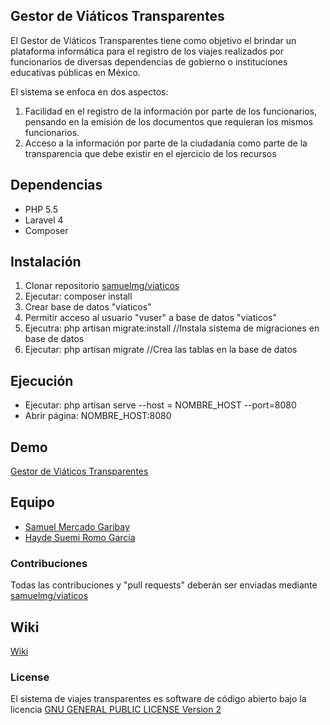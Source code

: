 ## Gestor de Viáticos Transparentes

El Gestor de Viáticos Transparentes tiene como objetivo el brindar un plataforma informática
para el registro de los viajes realizados por funcionarios de diversas dependencias de gobierno o
instituciones educativas públicas en México.

El sistema se enfoca en dos aspectos:
 1) Facilidad en el registro de la información por parte de los funcionarios, pensando en la emisión de 
	los documentos que requieran los mismos funcionarios.
 2) Acceso a la información por parte de la ciudadanía como parte de la transparencia que debe existir
	en el ejercicio de los recursos

## Dependencias

 * PHP 5.5
 * Laravel 4
 * Composer

## Instalación

 1. Clonar repositorio [samuelmg/viaticos](http://github.com/samuelmg/viaticos)
 2. Ejecutar: composer install
 3. Crear base de datos "viaticos"
 4. Permitir acceso al usuario "vuser" a base de datos "viaticos"
 5. Ejecutra: php artisan migrate:install //Instala sistema de migraciones en base de datos
 6. Ejecutar: php artisan migrate //Crea las tablas en la base de datos

## Ejecución

 * Ejecutar: php artisan serve --host = NOMBRE_HOST --port=8080
 * Abrir página: NOMBRE_HOST:8080

## Demo

[Gestor de Viáticos Transparentes](http://viaticos-c9-samuelmg.c9.io/)

## Equipo

 * [Samuel Mercado Garibay](mx.linkedin.com/pub/samuel-mercado/71/5aa/a2b/)
 * [Hayde Suemi Romo García](mx.linkedin.com/pub/hayde-romo/a5/5b6/6b4)

### Contribuciones

Todas las contribuciones y "pull requests" deberán ser enviadas mediante [samuelmg/viaticos](http://github.com/samuelmg/viaticos)

## Wiki

[Wiki](http://github.com/samuelmg/viaticos/wiki)

### License

El sistema de viajes transparentes es software de código abierto bajo la licencia [GNU GENERAL PUBLIC LICENSE Version 2](http://www.gnu.org/licenses/gpl-2.0.html)
